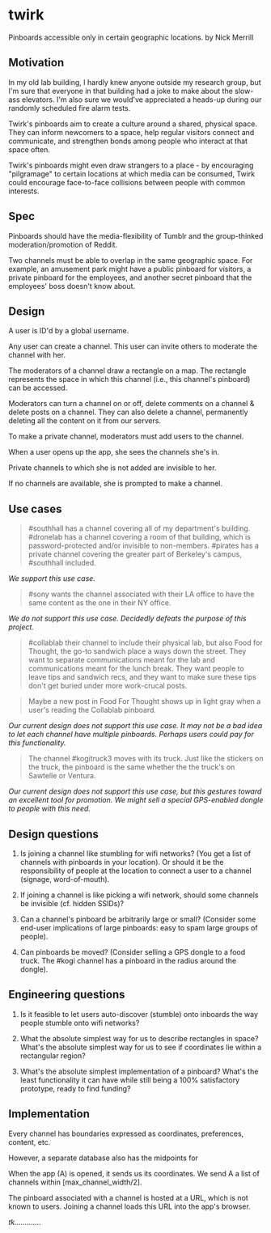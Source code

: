 twirk
=====

Pinboards accessible only in certain geographic locations.
by Nick Merrill

## Motivation
In my old lab building, I hardly knew anyone outside my research group, but I'm sure that everyone in that building had a joke to make about the slow-ass elevators. I'm also sure we would've appreciated a heads-up during our randomly scheduled fire alarm tests. 

Twirk's pinboards aim to create a culture around a shared, physical space.   
They can inform newcomers to a space, help regular visitors connect and communicate, and strengthen bonds among people who interact at that space often. 

Twirk's pinboards might even draw strangers to a place - by encouraging "pilgramage" to certain locations at which media can be consumed, Twirk could encourage face-to-face collisions between people with common interests. 

## Spec
Pinboards should have the media-flexibility of Tumblr and the group-thinked moderation/promotion of Reddit.

Two channels must be able to overlap in the same geographic space. For example, an amusement park might have a public pinboard for visitors, a private pinboard for the employees, and another secret pinboard that the employees' boss doesn't know about.

## Design
A user is ID'd by a global username.

Any user can create a channel. This user can invite others to moderate the channel with her. 

The moderators of a channel draw a rectangle on a map. The rectangle represents the space in which this channel (i.e., this channel's pinboard) can be accessed.

Moderators can turn a channel on or off, delete comments on a channel & delete posts on a channel. They can also delete a channel, permanently deleting all the content on it from our servers.

To make a private channel, moderators must add users to the channel.

When a user opens up the app, she sees the channels she's in.

Private channels to which she is not added are invisible to her.

If no channels are available, she is prompted to make a channel.


## Use cases
> \#southhall has a channel covering all of my department's building. #dronelab has a channel covering a room of that building, which is password-protected and/or invisible to non-members. #pirates has a private channel covering the greater part of Berkeley's campus, #southhall included.

*We support this use case.*

> \#sony wants the channel associated with their LA office to have the same content as the one in their NY office.

*We do not support this use case. Decidedly defeats the purpose of this project.*

> \#collablab their channel to include their physical lab, but also Food for Thought, the go-to sandwich place a ways down the street. They want to separate communications meant for the lab and communications meant for the lunch break. They want people to leave tips and sandwich recs, and they want to make sure these tips don't get buried under more work-crucal posts. 

> Maybe a new post in Food For Thought shows up in light gray when a user's reading the Collablab pinboard.  

*Our current design does not support this use case. It may not be a bad idea to let each channel have multiple pinboards. Perhaps users could pay for this functionality.*

> The channel #kogitruck3 moves with its truck. Just like the stickers on the truck, the pinboard is the same whether the the truck's on Sawtelle or Ventura.

*Our current design does not support this use case, but this gestures toward an excellent tool for promotion. We might sell a special GPS-enabled dongle to people with this need.*


## Design questions
1. Is joining a channel like stumbling for wifi networks? (You get a list of channels with pinboards in your location). Or should it be the responsibility of people at the location to connect a user to a channel (signage, word-of-mouth).

2. If joining a channel is like picking a wifi network, should some channels be invisible (cf. hidden SSIDs)?

3. Can a channel's pinboard be arbitrarily large or small? (Consider some end-user implications of large pinboards: easy to spam large groups of people).

4. Can pinboards be moved? (Consider selling a GPS dongle to a food truck. The #kogi channel has a pinboard in the radius around the dongle).

## Engineering questions
1. Is it feasible to let users auto-discover (stumble) onto inboards the way people stumble onto wifi networks? 

2. What the absolute simplest way for us to describe rectangles in space? What's the absolute simplest way for us to see if coordinates lie within a rectangular region?

3. What's the absolute simplest implementation of a pinboard? What's the least functionality it can have while still being a 100% satisfactory prototype, ready to find funding? 

## Implementation
Every channel has boundaries expressed as coordinates, preferences, content, etc.

However, a separate database also has the midpoints for  

When the app (A) is opened, it sends us its coordinates. We send A a list of channels within [max_channel_width/2].

The pinboard associated with a channel is hosted at a URL, which is not known to users. Joining a channel loads this URL into the  app's browser.

*tk………….*   
